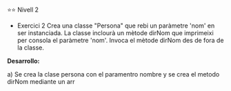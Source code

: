 ⭐⭐ Nivell 2
- Exercici 2
Crea una classe "Persona" que rebi un paràmetre 'nom' en ser instanciada. La classe inclourà un mètode dirNom que imprimeixi per consola el paràmetre 'nom'. Invoca el mètode dirNom des de fora de la classe.

**Desarrollo:**

a) Se crea la clase persona con el paramentro nombre y se crea el metodo dirNom mediante un arr